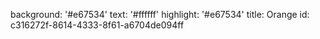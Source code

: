background: '#e67534'
text: '#ffffff'
highlight: '#e67534'
title: Orange
id: c316272f-8614-4333-8f61-a6704de094ff
